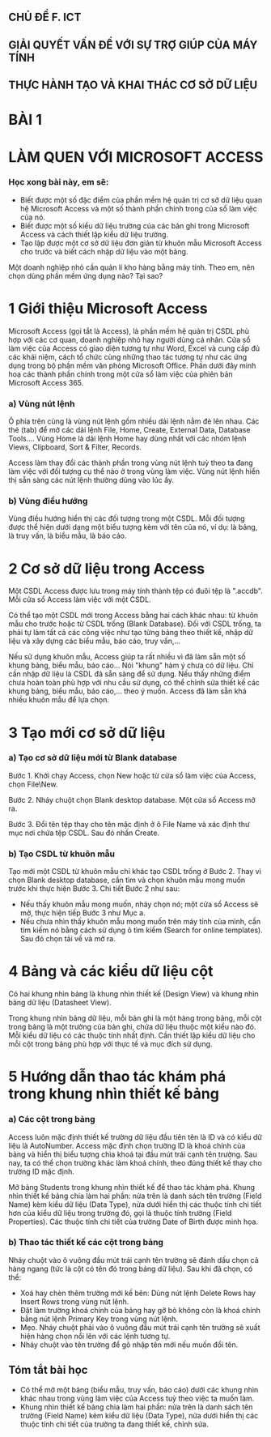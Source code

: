 ## CHỦ ĐỀ F. ICT
## GIẢI QUYẾT VẤN ĐỀ VỚI SỰ TRỢ GIÚP CỦA MÁY TÍNH
## THỰC HÀNH TẠO VÀ KHAI THÁC CƠ SỞ DỮ LIỆU

# BÀI 1
# LÀM QUEN VỚI MICROSOFT ACCESS

### Học xong bài này, em sẽ:

- Biết được một số đặc điểm của phần mềm hệ quản trị cơ sở dữ liệu quan hệ Microsoft Access và một số thành phần chính trong của sổ làm việc của nó.
- Biết được một số kiểu dữ liệu trường của các bản ghi trong Microsoft Access và cách thiết lập kiểu dữ liệu trường.
- Tạo lập được một cơ sở dữ liệu đơn giản từ khuôn mẫu Microsoft Access cho trước và biết cách nhập dữ liệu vào một bảng.

Một doanh nghiệp nhỏ cần quản lí kho hàng bằng máy tính. Theo em, nên chọn dùng phần mềm ứng dụng nào? Tại sao?

# 1 Giới thiệu Microsoft Access

Microsoft Access (gọi tắt là Access), là phần mềm hệ quản trị CSDL phù hợp với các cơ quan, doanh nghiệp nhỏ hay người dùng cá nhân. Cửa sổ làm việc của Access có giao diện tương tự như Word, Excel và cung cấp đủ các khái niệm, cách tổ chức cùng những thao tác tương tự như các ứng dụng trong bộ phần mềm văn phòng Microsoft Office. Phần dưới đây minh hoạ các thành phần chính trong một cửa sổ làm việc của phiên bản Microsoft Access 365.

### a) Vùng nút lệnh

Ô phía trên cùng là vùng nút lệnh gồm nhiều dải lệnh nằm đè lên nhau. Các thẻ (tab) để mở các dải lệnh File, Home, Create, External Data, Database Tools.... Vùng Home là dải lệnh Home hay dùng nhất với các nhóm lệnh Views, Clipboard, Sort & Filter, Records.

Access làm thay đổi các thành phần trong vùng nút lệnh tuỳ theo ta đang làm việc với đối tượng cụ thể nào ở trong vùng làm việc. Vùng nút lệnh hiển thị sẵn sàng các nút lệnh thường dùng vào lúc ấy.

### b) Vùng điều hướng

Vùng điều hướng hiển thị các đối tượng trong một CSDL. Mỗi đối tượng được thể hiện dưới dạng một biểu tượng kèm với tên của nó, ví dụ: là bảng, là truy vấn, là biểu mẫu, là báo cáo.

# 2 Cơ sở dữ liệu trong Access

Một CSDL Access được lưu trong máy tính thành tệp có đuôi tệp là ".accdb". Mỗi cửa sổ Access làm việc với một CSDL.

Có thể tạo một CSDL mới trong Access bằng hai cách khác nhau: từ khuôn mẫu cho trước hoặc từ CSDL trống (Blank Database). Đối với CSDL trống, ta phải tự làm tất cả các công việc như tạo từng bảng theo thiết kế, nhập dữ liệu và xây dựng các biểu mẫu, báo cáo, truy vấn,...

Nếu sử dụng khuôn mẫu, Access giúp ta rất nhiều vì đã làm sẵn một số khung bảng, biểu mẫu, báo cáo... Nói "khung" hàm ý chưa có dữ liệu. Chỉ cần nhập dữ liệu là CSDL đã sẵn sàng để sử dụng. Nếu thấy những điểm chưa hoàn toàn phù hợp với nhu cầu sử dụng, có thể chỉnh sửa thiết kế các khung bảng, biểu mẫu, báo cáo,... theo ý muốn. Access đã làm sẵn khá nhiều khuôn mẫu để lựa chọn.

# 3 Tạo mới cơ sở dữ liệu

### a) Tạo cơ sở dữ liệu mới từ Blank database

Bước 1. Khởi chạy Access, chọn New hoặc từ cửa sổ làm việc của Access, chọn File\New.

Bước 2. Nháy chuột chọn Blank desktop database. Một cửa sổ Access mở ra.

Bước 3. Đổi tên tệp thay cho tên mặc định ở ô File Name và xác định thư mục nơi chứa tệp CSDL. Sau đó nhấn Create.

### b) Tạo CSDL từ khuôn mẫu

Tạo mới một CSDL từ khuôn mẫu chỉ khác tạo CSDL trống ở Bước 2. Thay vì chọn Blank desktop database, cần tìm và chọn khuôn mẫu mong muốn trước khi thực hiện Bước 3. Chi tiết Bước 2 như sau:

- Nếu thấy khuôn mẫu mong muốn, nháy chọn nó; một cửa sổ Access sẽ mở, thực hiện tiếp Bước 3 như Mục a.
- Nếu chưa nhìn thấy khuôn mẫu mong muốn trên máy tính của mình, cần tìm kiếm nó bằng cách sử dụng ô tìm kiếm (Search for online templates). Sau đó chọn tải về và mở ra.

# 4 Bảng và các kiểu dữ liệu cột

Có hai khung nhìn bảng là khung nhìn thiết kế (Design View) và khung nhìn bảng dữ liệu (Datasheet View).

Trong khung nhìn bảng dữ liệu, mỗi bản ghi là một hàng trong bảng, mỗi cột trong bảng là một trường của bản ghi, chứa dữ liệu thuộc một kiểu nào đó. Mỗi kiểu dữ liệu có các thuộc tính nhất định. Cần thiết lập kiểu dữ liệu cho mỗi cột trong bảng phù hợp với thực tế và mục đích sử dụng.

# 5 Hướng dẫn thao tác khám phá trong khung nhìn thiết kế bảng

### a) Các cột trong bảng

Access luôn mặc định thiết kế trường dữ liệu đầu tiên tên là ID và có kiểu dữ liệu là AutoNumber. Access mặc định chọn trường ID là khoá chính của bảng và hiển thị biểu tượng chìa khoá tại đầu mút trái cạnh tên trường. Sau nay, ta có thể chọn trường khác làm khoá chính, theo đúng thiết kế thay cho trường ID mặc định.

Mở bảng Students trong khung nhìn thiết kế để thao tác khám phá. Khung nhìn thiết kế bảng chia làm hai phần: nửa trên là danh sách tên trường (Field Name) kèm kiểu dữ liệu (Data Type), nửa dưới hiển thị các thuộc tính chi tiết hơn của kiểu dữ liệu trong trường đó, gọi là thuộc tính trường (Field Properties). Các thuộc tính chi tiết của trường Date of Birth được minh họa.

### b) Thao tác thiết kế các cột trong bảng

Nháy chuột vào ô vuông đầu mút trái cạnh tên trường sẽ đánh dấu chọn cả hàng ngang (tức là cột có tên đó trong bảng dữ liệu). Sau khi đã chọn, có thể:

- Xoá hay chèn thêm trường mới kế bên: Dùng nút lệnh Delete Rows hay Insert Rows trong vùng nút lệnh.
- Đặt làm trường khoá chính của bảng hay gỡ bỏ không còn là khoá chính bằng nút lệnh Primary Key trong vùng nút lệnh.
- Mẹo. Nháy chuột phải vào ô vuông đầu mút trái cạnh tên trường sẽ xuất hiện hàng chọn nổi lên với các lệnh tương tự.
- Nháy chuột vào tên trường để gõ nhập tên mới nếu muốn đổi tên.

## Tóm tắt bài học

- Có thể mở một bảng (biểu mẫu, truy vấn, báo cáo) dưới các khung nhìn khác nhau trong vùng làm việc của Access tuỳ theo việc ta muốn làm.
- Khung nhìn thiết kế bảng chia làm hai phần: nửa trên là danh sách tên trường (Field Name) kèm kiểu dữ liệu (Data Type), nửa dưới hiển thị các thuộc tính chi tiết của trường ta đang thiết kế, chỉnh sửa.
